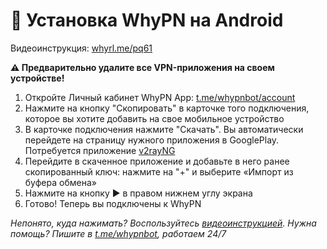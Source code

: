 # 🤖 Установка WhyPN на Android

Видеоинструкция: [whyrl.me/pq61](https://whyrl.me/pq61)

**⚠️ Предварительно удалите все VPN-приложения на своем устройстве!**
1. Откройте Личный кабинет WhyPN App: [t.me/whypnbot/account](https://t.me/whypnbot/account)
2. Нажмите на кнопку "Скопировать" в карточке того подключения, которое вы хотите добавить на свое мобильное устройство
3. В карточке подключения нажмите "Скачать". Вы автоматически перейдете на страницу нужного приложения в GooglePlay. Потребуется приложение [v2rayNG](https://whyrl.me/6WAn)
4. Перейдите в скаченное приложение и добавьте в него ранее скопированный ключ: нажмите на "+" и выберите «Импорт из буфера обмена»
5. Нажмите на кнопку ▶️ в правом нижнем углу экрана
6. Готово! Теперь вы подключены к WhyPN

_Непонято, куда нажимать? Воспользуйтесь [видеоинструкцией](https://whyrl.me/pq61). Нужна помощь? Пишите в [t.me/whypnbot](https://t.me/whypnbot), работаем 24/7_

